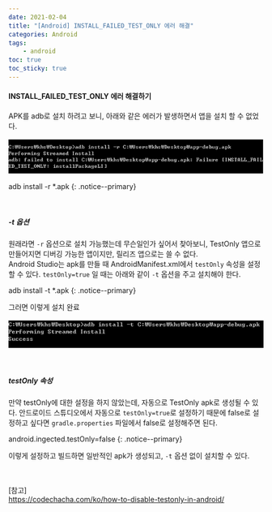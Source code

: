 ```yaml
---
date: 2021-02-04
title: "[Android] INSTALL_FAILED_TEST_ONLY 에러 해결"
categories: Android
tags:
    - android
toc: true
toc_sticky: true
---
```

#### INSTALL_FAILED_TEST_ONLY 에러 해결하기  
APK를 adb로 설치 하려고 보니, 아래와 같은 에러가 발생하면서 앱을 설치 할 수 없었다.  
&nbsp;  
![android](/assets/img/post/2021-02-04-1/img_1.png)  

adb install -r *.apk
{: .notice--primary}

&nbsp;  
##### -t 옵션  
원래라면 `-r` 옵션으로 설치 가능했는데 무슨일인가 싶어서 찾아보니, TestOnly 앱으로 만들어지면 디버깅 가능한 앱이지만, 릴리즈 앱으로는 쓸 수 없다.  
Android Studio는 apk를 만들 때 AndroidManifest.xml에서 `testOnly` 속성을 설정할 수 있다. `testOnly=true` 일 때는 아래와 같이 `-t` 옵션을 주고 설치해야 한다.  

adb install -t *.apk
{: .notice--primary}

그러면 이렇게 설치 완료  
&nbsp;  
![android](/assets/img/post/2021-02-04-1/img_2.png)  

&nbsp;  
##### testOnly 속성  
만약 testOnly에 대한 설정을 하지 않았는데, 자동으로 TestOnly apk로 생성될 수 있다. 안드로이드 스튜디오에서 자동으로 `testOnly=true`로 설정하기 때문에 false로 설정하고 싶다면 `gradle.properties` 파일에서 false로 설정해주면 된다.  

android.ingected.testOnly=false
{: .notice--primary}

이렇게 설정하고 빌드하면 일반적인 apk가 생성되고, `-t` 옵션 없이 설치할 수 있다.  

&nbsp;  
&nbsp;  
[참고]  
<https://codechacha.com/ko/how-to-disable-testonly-in-android/>
